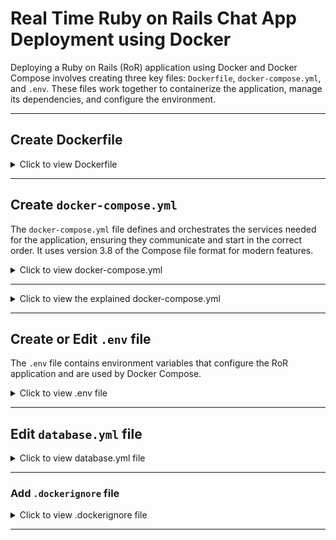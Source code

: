 # Real Time Ruby on Rails Chat App Deployment using Docker
Deploying a Ruby on Rails (RoR) application using Docker and Docker Compose involves creating three key files: `Dockerfile`, `docker-compose.yml`, and `.env`. These files work together to containerize the application, manage its dependencies, and configure the environment.

---

## Create Dockerfile

<details>
  <summary>Click to view Dockerfile</summary>

ubuntu@ip-172-31-44-76:~/chat-app$ cat Dockerfile

```Dockerfile
# Dockerfile

FROM ruby:3.2.2
## This pulls the official Ruby 3.2.2 image from Docker Hub (Docker Hub),
## which includes Ruby and a Debian-based Linux environment.
## This is the foundation for the container, ensuring compatibility with the RoR applica                                                                                                tion.

# Set working directory
WORKDIR /app

## Sets the working directory inside the container to /app,
## where all subsequent commands will execute.
## This is where the application code will reside,
## following best practices for organization.

# Install packages
RUN apt-get update -qq && apt-get install -y build-essential libpq-dev nodejs curl redis

## Updates the package list quietly (-qq) and installs essential packages:
### build-essential: Provides compilers and libraries (e.g., gcc, make) needed for building software.
### libpq-dev: Development files for PostgreSQL, required for the pg gem used in Rails for database connectivity.
### nodejs: JavaScript runtime, necessary for asset compilation (e.g., Webpacker or Sprockets).
### curl: A tool for transferring data, used here for installing additional tools like Yarn.
## redis: Installs the Redis server, likely used for caching or real-time features like ActionCable.
## This step ensures the container has all system-level dependencies for the RoR app.

# Install Yarn
RUN curl -sS https://dl.yarnpkg.com/debian/pubkey.gpg | apt-key add - \
  && echo "deb https://dl.yarnpkg.com/debian/ stable main" | tee /etc/apt/sources.list.d/yarn.list \
  && apt-get update && apt-get install -y yarn

## Installs Yarn, a package manager for JavaScript, which is often used in Rails for managing frontend dependencies:
### First, adds the Yarn GPG key for secure package verification.
### Adds the Yarn repository to the sources list.
### Updates the package list and installs Yarn.
## This is crucial for applications using JavaScript frameworks or asset pipelines.

# Install bundler
RUN gem install bundler

## Installs Bundler, the Ruby dependency manager,
## which reads the Gemfile to install gems.
## This ensures the RoR application has all required Ruby libraries.

# Copy Gemfiles and install dependencies
COPY Gemfile* ./
RUN bundle install

## Copies the Gemfile and Gemfile.lock to the container,
## then runs bundle install to install the gems specified.
## This step is done early to leverage Docker layer caching,
## improving build times if the Gemfile doesn't change.

# Copy rest of the application
COPY . .
## Copies the entire application code from the host to the container's /app directory.
## This includes all source files, configurations, and assets.

# Ensure tmp directories exist
RUN mkdir -p tmp/pids tmp/cache tmp/sockets log
## Creates directories for temporary files, cache, sockets, and logs.
## The -p flag ensures parent directories are created if they don't exist,
## preventing errors. These directories are standard for Rails applications,
## used by Puma and other processes.


# Precompile assets (optional for production)
RUN bundle exec rake assets:precompile

## Precompiles assets (CSS, JavaScript) for production using the rake
## assets:precompile task. This step is optional but recommended for production
## to improve performance by serving precompiled assets, reducing server load.

# Expose the app port
EXPOSE 3000

## Informs Docker that the container listens on port 3000 at runtime.
## This is the default port for Rails applications using Puma,
## making it accessible externally when mapped.

# Start the app with Puma
CMD ["bundle", "exec", "puma", "-C", "config/puma.rb"]

## Specifies the default command to run when the container starts.
## It uses Bundler to execute Puma, the web server for Rails,
## with the configuration file config/puma.rb.
## This starts the application, listening on port 3000.

```

</details>

---

## Create `docker-compose.yml`
The `docker-compose.yml` file defines and orchestrates the services needed for the application, ensuring they communicate and start in the correct order. It uses version 3.8 of the Compose file format for modern features.

<details>
  <summary>Click to view docker-compose.yml</summary>

ubuntu@ip-172-31-44-76:~/chat-app$ cat docker-compose.yml
```yml
version: '3.8'

services:
  web:
    build: .
    image: chat-app:latest
    command: bash -c "rm -f tmp/pids/server.pid && bundle exec puma -C config/puma.rb"
    volumes:
      - .:/app
    ports:
      - "3000:3000"
    env_file:
      - .env
    environment:
      RAILS_ENV: production
      DATABASE_URL: postgres://${DB_USER}:${DB_PASSWORD}@${DB_HOST}:${DB_PORT}/${DB_NAME}
      REDIS_URL: redis://redis:6379/0
    depends_on:
      - redis
    restart: always

  redis:
    image: redis:7
    container_name: redis
    restart: always
    ports:
      - "6379:6379"
```

</details>

-----------------------------------------------------------------------------------

<details>
  <summary>Click to view the explained docker-compose.yml</summary>

- **Version and Services**:
  - Command: `version: '3.8'`
  - Explanation: Specifies the Docker Compose file format version, ensuring compatibility with recent Docker features.

- **Web Service Configuration**:
  - **Build**: `build: .`
    - Explanation: Instructs Docker Compose to build the image using the `Dockerfile` in the current directory (`.`).
  - **Image**: `image: chat-app:latest`
    - Explanation: Names the built image `chat-app:latest`, making it identifiable for future use or deployment.
  - **Command**: `command: bash -c "rm -f tmp/pids/server.pid && bundle exec puma -C config/puma.rb"`
    - Explanation: Overrides the default command from the `Dockerfile`. It runs a bash command that:
      - Removes any existing server PID file (`rm -f tmp/pids/server.pid`) to prevent conflicts if the server was previously running.
      - Starts Puma with the configuration file `config/puma.rb` using Bundler.
    - This ensures a clean start, avoiding issues like "address already in use."
  - **Volumes**: `volumes: - .:/app`
    - Explanation: Mounts the current directory (`.`) on the host to `/app` in the container. This allows for live code changes to be reflected inside the container without rebuilding, useful for development but should be handled carefully in production for security.
  - **Ports**: `ports: - "3000:3000"`
    - Explanation: Maps port 3000 on the host to port 3000 in the container, making the RoR application accessible at `localhost:3000` or the server's IP on port 3000.
  - **Environment Files**: `env_file: - .env`
    - Explanation: Loads environment variables from the `.env` file, which includes database credentials, Redis URL, and secret keys, into the container.
  - **Environment Variables**: `environment: RAILS_ENV: production DATABASE_URL: postgres://${DB_USER}:${DB_PASSWORD}@${DB_HOST}:${DB_PORT}/${DB_NAME} REDIS_URL: redis://redis:6379/0`
    - Explanation: Sets specific environment variables:
      - `RAILS_ENV: production`: Ensures the Rails application runs in production mode, affecting caching, logging, and error reporting.
      - `DATABASE_URL`: Constructs the PostgreSQL connection URL using variables from `.env`, enabling the app to connect to the RDS instance.
      - `REDIS_URL: redis://redis:6379/0`: Sets the Redis connection to point to the `redis` service on port 6379, using the default database 0.
    - Note: The `REDIS_URL` is also in `.env`, but this explicitly sets it, potentially overriding for clarity.
  - **Dependencies**: `depends_on: - redis`
    - Explanation: Ensures the `redis` service starts before the `web` service. This is crucial for applications relying on Redis, like for caching or ActionCable, though it doesn't guarantee Redis is fully ready (additional health checks may be needed).
  - **Restart Policy**: `restart: always`
    - Explanation: Configures the container to always restart if it stops, ensuring uptime, which is suitable for production environments.

- **Redis Service Configuration**:
  - **Image**: `image: redis:7`
    - Explanation: Uses the official Redis 7 image from Docker Hub ([Docker Hub](https://hub.docker.com/_/redis)), providing an in-memory data store for caching or real-time features.
  - **Container Name**: `container_name: redis`
    - Explanation: Names the container `redis`, making it easier to identify and manage.
  - **Restart Policy**: `restart: always`
    - Explanation: Ensures the Redis container restarts if it stops, maintaining availability.
  - **Ports**: `ports: - "6379:6379"`
    - Explanation: Maps port 6379 on the host to port 6379 in the container, allowing external access to Redis if needed, though in production, this might be restricted for security.
  
</details>

---

## Create or Edit `.env` file
The `.env` file contains environment variables that configure the RoR application and are used by Docker Compose. 

<details>
  <summary>Click to view .env file</summary>


ubuntu@ip-172-31-44-76:~/chat-app$ cat .env
```env
# **RAILS_ENV=production**
## Set the Rails environment to production,
## affecting how the app behaves,
## such as enabling caching and detailed error reporting.
RAILS_ENV=production

# Database connection details for your RDS
## Explanation: These variables hold the credentials and connection details for a PostgreSQL database hosted on AWS RDS.
## They are used to construct the `DATABASE_URL` in `docker-compose.yml`.
DB_USER=myuser
DB_PASSWORD=mypassword
DB_HOST=chat-app.c342ea4cs6ny.ap-south-1.rds.amazonaws.com
DB_PORT=5432
DB_NAME=chat-app

# Redis config
## Specifies the Redis connection URL, pointing to the `redis` service on port 6379,
## database 0. This is redundant with the `environment` in `docker-compose.yml`,
## but ensures consistency.
REDIS_URL=redis://redis:6379/0

# Security Keys
## These are secret keys used by Rails for decrypting credentials (`RAILS_MASTER_KEY`)
## and cryptographic purposes like signing cookies (`SECRET_KEY_BASE`).
## They must be kept secure and not committed to version control.
RAILS_MASTER_KEY=c3ca922688d4bf22ac7fe38430dd8849
SECRET_KEY_BASE=600f21de02355f788c759ff862a2cb22ba84ccbf072487992f4c2c49ae260f87c7593a1f5f6cf2e45457c76994779a8b30014ee9597e35a2818ca91e33bb7233

```

</details>

---

## Edit `database.yml` file

<details>
  <summary>Click to view database.yml file</summary>
  
ubuntu@ip-172-31-44-76:~/chat-app/config$ vi database.yml
```yml
# PostgreSQL. Versions 9.3 and up are supported.
#
# Install the pg driver:
#   gem install pg
# On macOS with Homebrew:
#   gem install pg -- --with-pg-config=/usr/local/bin/pg_config
# On macOS with MacPorts:
#   gem install pg -- --with-pg-config=/opt/local/lib/postgresql84/bin/pg_config
# On Windows:
#   gem install pg
#       Choose the win32 build.
#       Install PostgreSQL and put its /bin directory on your path.
#
# Configure Using Gemfile
# gem "pg"
#
default: &default
  adapter: postgresql
  encoding: unicode
  # For details on connection pooling, see Rails configuration guide
  # https://guides.rubyonrails.org/configuring.html#database-pooling
  pool: <%= ENV.fetch("RAILS_MAX_THREADS") { 5 } %>

development:
  <<: *default
  database: chat_app_development

  # The specified database role being used to connect to postgres.
  # To create additional roles in postgres see `$ createuser --help`.
  # When left blank, postgres will use the default role. This is
  # the same name as the operating system user running Rails.
  #username: chat_app

  # The password associated with the postgres role (username).
  #password:

  # Connect on a TCP socket. Omitted by default since the client uses a
  # domain socket that doesn't need configuration. Windows does not have
  # domain sockets, so uncomment these lines.
  #host: localhost

  # The TCP port the server listens on. Defaults to 5432.
  # If your server runs on a different port number, change accordingly.
  #port: 5432

  # Schema search path. The server defaults to $user,public
  #schema_search_path: myapp,sharedapp,public

  # Minimum log levels, in increasing order:
  #   debug5, debug4, debug3, debug2, debug1,
  #   log, notice, warning, error, fatal, and panic
  # Defaults to warning.
  #min_messages: notice

# Warning: The database defined as "test" will be erased and
# re-generated from your development database when you run "rake".
# Do not set this db to the same as development or production.
test:
  <<: *default
  database: chat_app_test

# As with config/credentials.yml, you never want to store sensitive information,
# like your database password, in your source code. If your source code is
# ever seen by anyone, they now have access to your database.
#
# Instead, provide the password or a full connection URL as an environment
# variable when you boot the app. For example:
#
#   DATABASE_URL="postgres://myuser:mypass@localhost/somedatabase"
#
# If the connection URL is provided in the special DATABASE_URL environment
# variable, Rails will automatically merge its configuration values on top of
# the values provided in this file. Alternatively, you can specify a connection
# URL environment variable explicitly:
#
#   production:
#     url: <%= ENV["MY_APP_DATABASE_URL"] %>
#
# Read https://guides.rubyonrails.org/configuring.html#configuring-a-database
# for a full overview on how database connection configuration can be specified.
#
production:
  <<: *default
  url: <%= ENV["DATABASE_URL"] %>
  database: chat-app
  username: myuser
  password: <%= ENV["CHAT_APP_DATABASE_PASSWORD"] %>
  pool: 5
```

</details>

---

### Add `.dockerignore` file

<details>
  <summary>Click to view .dockerignore file</summary>

ubuntu@ip-172-31-44-76:~/chat-app$ cat .dockerignore
```
log/*
tmp/*
*.log
*.pid
.env
```

</details>

---


